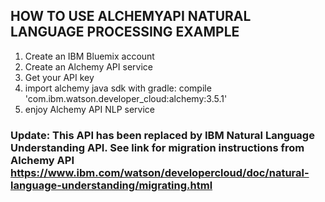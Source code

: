 ## HOW TO USE ALCHEMYAPI NATURAL LANGUAGE PROCESSING EXAMPLE
1. Create an IBM Bluemix account
2. Create an Alchemy API service
3. Get your API key
4. import alchemy java sdk with gradle: compile 'com.ibm.watson.developer_cloud:alchemy:3.5.1'
5.  enjoy Alchemy API NLP service

### Update: This API has been replaced by IBM Natural Language Understanding API. See link for migration instructions from Alchemy API https://www.ibm.com/watson/developercloud/doc/natural-language-understanding/migrating.html
